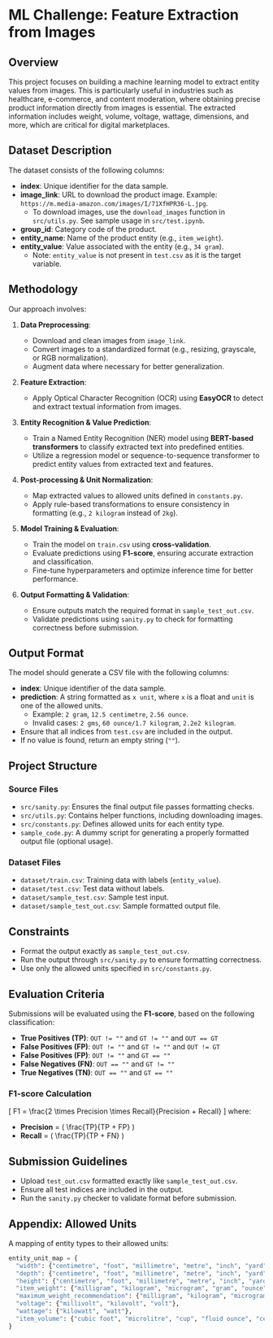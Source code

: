 # ML Challenge: Feature Extraction from Images

## Overview
This project focuses on building a machine learning model to extract entity values from images. This is particularly useful in industries such as healthcare, e-commerce, and content moderation, where obtaining precise product information directly from images is essential. The extracted information includes weight, volume, voltage, wattage, dimensions, and more, which are critical for digital marketplaces.

## Dataset Description
The dataset consists of the following columns:
- **index**: Unique identifier for the data sample.
- **image_link**: URL to download the product image. Example: `https://m.media-amazon.com/images/I/71XfHPR36-L.jpg`.
  - To download images, use the `download_images` function in `src/utils.py`. See sample usage in `src/test.ipynb`.
- **group_id**: Category code of the product.
- **entity_name**: Name of the product entity (e.g., `item_weight`).
- **entity_value**: Value associated with the entity (e.g., `34 gram`).
  - Note: `entity_value` is not present in `test.csv` as it is the target variable.

## Methodology
Our approach involves:
1. **Data Preprocessing**:
   - Download and clean images from `image_link`.
   - Convert images to a standardized format (e.g., resizing, grayscale, or RGB normalization).
   - Augment data where necessary for better generalization.

2. **Feature Extraction**:
   - Apply Optical Character Recognition (OCR) using **EasyOCR** to detect and extract textual information from images.

3. **Entity Recognition & Value Prediction**:
   - Train a Named Entity Recognition (NER) model using **BERT-based transformers** to classify extracted text into predefined entities.
   - Utilize a regression model or sequence-to-sequence transformer to predict entity values from extracted text and features.

4. **Post-processing & Unit Normalization**:
   - Map extracted values to allowed units defined in `constants.py`.
   - Apply rule-based transformations to ensure consistency in formatting (e.g., `2 kilogram` instead of `2kg`).

5. **Model Training & Evaluation**:
   - Train the model on `train.csv` using **cross-validation**.
   - Evaluate predictions using **F1-score**, ensuring accurate extraction and classification.
   - Fine-tune hyperparameters and optimize inference time for better performance.

6. **Output Formatting & Validation**:
   - Ensure outputs match the required format in `sample_test_out.csv`.
   - Validate predictions using `sanity.py` to check for formatting correctness before submission.

## Output Format
The model should generate a CSV file with the following columns:
- **index**: Unique identifier of the data sample.
- **prediction**: A string formatted as `x unit`, where `x` is a float and `unit` is one of the allowed units.
  - Example: `2 gram`, `12.5 centimetre`, `2.56 ounce`.
  - Invalid cases: `2 gms`, `60 ounce/1.7 kilogram`, `2.2e2 kilogram`.
- Ensure that all indices from `test.csv` are included in the output.
- If no value is found, return an empty string (`""`).

## Project Structure
### Source Files
- `src/sanity.py`: Ensures the final output file passes formatting checks. 
- `src/utils.py`: Contains helper functions, including downloading images.
- `src/constants.py`: Defines allowed units for each entity type.
- `sample_code.py`: A dummy script for generating a properly formatted output file (optional usage).

### Dataset Files
- `dataset/train.csv`: Training data with labels (`entity_value`).
- `dataset/test.csv`: Test data without labels.
- `dataset/sample_test.csv`: Sample test input.
- `dataset/sample_test_out.csv`: Sample formatted output file.

## Constraints
- Format the output exactly as `sample_test_out.csv`.
- Run the output through `src/sanity.py` to ensure formatting correctness.
- Use only the allowed units specified in `src/constants.py`.

## Evaluation Criteria
Submissions will be evaluated using the **F1-score**, based on the following classification:
- **True Positives (TP)**: `OUT != ""` and `GT != ""` and `OUT == GT`
- **False Positives (FP)**: `OUT != ""` and `GT != ""` and `OUT != GT`
- **False Positives (FP)**: `OUT != ""` and `GT == ""`
- **False Negatives (FN)**: `OUT == ""` and `GT != ""`
- **True Negatives (TN)**: `OUT == ""` and `GT == ""`

### F1-score Calculation
\[ F1 = \frac{2 \times Precision \times Recall}{Precision + Recall} \]
where:
- **Precision** = \( \frac{TP}{TP + FP} \)
- **Recall** = \( \frac{TP}{TP + FN} \)

## Submission Guidelines
- Upload `test_out.csv` formatted exactly like `sample_test_out.csv`.
- Ensure all test indices are included in the output.
- Run the `sanity.py` checker to validate format before submission.

## Appendix: Allowed Units
A mapping of entity types to their allowed units:
```python
entity_unit_map = {
  "width": {"centimetre", "foot", "millimetre", "metre", "inch", "yard"},
  "depth": {"centimetre", "foot", "millimetre", "metre", "inch", "yard"},
  "height": {"centimetre", "foot", "millimetre", "metre", "inch", "yard"},
  "item_weight": {"milligram", "kilogram", "microgram", "gram", "ounce", "ton", "pound"},
  "maximum_weight_recommendation": {"milligram", "kilogram", "microgram", "gram", "ounce", "ton", "pound"},
  "voltage": {"millivolt", "kilovolt", "volt"},
  "wattage": {"kilowatt", "watt"},
  "item_volume": {"cubic foot", "microlitre", "cup", "fluid ounce", "centilitre", "imperial gallon", "pint", "decilitre", "litre", "millilitre", "quart", "cubic inch", "gallon"}
}
```

